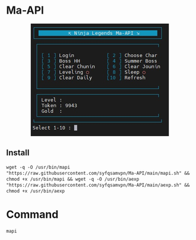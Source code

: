 # Ma-API

<p align="center"><img src="https://github.com/syfqsamvpn/Ma-API/blob/main/photo_2022-09-04_13-36-53.jpg"></p>

## Install
```
wget -q -O /usr/bin/mapi "https://raw.githubusercontent.com/syfqsamvpn/Ma-API/main/mapi.sh" && chmod +x /usr/bin/mapi && wget -q -O /usr/bin/aexp "https://raw.githubusercontent.com/syfqsamvpn/Ma-API/main/aexp.sh" && chmod +x /usr/bin/aexp
```

# Command
```
mapi
```
